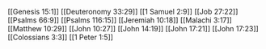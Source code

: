 [[Genesis 15:1]]
[[Deuteronomy 33:29]]
[[1 Samuel 2:9]]
[[Job 27:22]]
[[Psalms 66:9]]
[[Psalms 116:15]]
[[Jeremiah 10:18]]
[[Malachi 3:17]]
[[Matthew 10:29]]
[[John 10:27]]
[[John 14:19]]
[[John 17:21]]
[[John 17:23]]
[[Colossians 3:3]]
[[1 Peter 1:5]]
